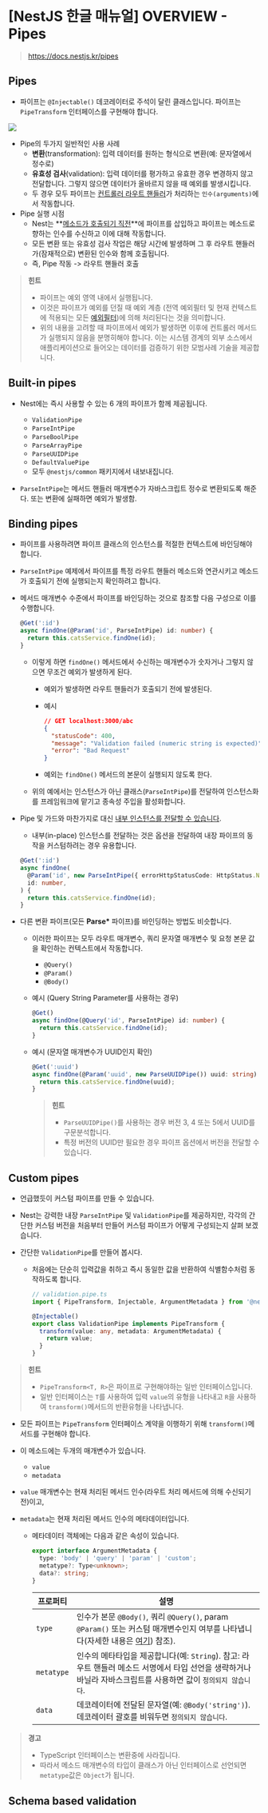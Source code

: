# [NestJS 한글 매뉴얼] OVERVIEW - Pipes

> https://docs.nestjs.kr/pipes



## Pipes

- 파이프는 `@Injectable()` 데코레이터로 주석이 달린 클래스입니다. 파이프는 `PipeTransform` 인터페이스를 구현해야 합니다.

![](https://docs.nestjs.kr/assets/Pipe_1.png)



- Pipe의 두가지 일반적인 사용 사례
  - **변환**(transformation): 입력 데이터를 원하는 형식으로 변환(예: 문자열에서 정수로)
  - **유효성 검사**(validation): 입력 데이터를 평가하고 유효한 경우 변경하지 않고 전달합니다. 그렇지 않으면 데이터가 올바르지 않을 때 예외를 발생시킵니다.
  - 두 경우 모두 파이프는 [컨트롤러 라우트 핸들러](https://docs.nestjs.kr/controllers#route-parameters)가 처리하는 `인수(arguments)`에서 작동합니다.
- Pipe 실행 시점
  - Nest는 **<u>메소드가 호출되기 직전</u>**에 파이프를 삽입하고 파이프는 메소드로 향하는 인수를 수신하고 이에 대해 작동합니다. 
  - 모든 변환 또는 유효성 검사 작업은 해당 시간에 발생하며 그 후 라우트 핸들러가(잠재적으로) 변환된 인수와 함께 호출됩니다.
  - 즉, Pipe 작동 -> 라우트 핸들러 호출



> **힌트**
>
> - 파이프는 예외 영역 내에서 실행됩니다. 
> - 이것은 파이프가 예외를 던질 때 예외 계층 (전역 예외필터 및 현재 컨텍스트에 적용되는 모든 [예외필터](https://docs.nestjs.kr/exception-filters))에 의해 처리된다는 것을 의미합니다. 
> - 위의 내용을 고려할 때 파이프에서 예외가 발생하면 이후에 컨트롤러 메서드가 실행되지 않음을 분명히해야 합니다. 이는 시스템 경계의 외부 소스에서 애플리케이션으로 들어오는 데이터를 검증하기 위한 모범사례 기술을 제공합니다.



## Built-in pipes

- Nest에는 즉시 사용할 수 있는 6 개의 파이프가 함께 제공됩니다.
  - `ValidationPipe`
  - `ParseIntPipe`
  - `ParseBoolPipe`
  - `ParseArrayPipe`
  - `ParseUUIDPipe`
  - `DefaultValuePipe`
  - 모두 `@nestjs/common` 패키지에서 내보내집니다.

- `ParseIntPipe`는 메서드 핸들러 매개변수가 자바스크립트 정수로 변환되도록 해준다. 또는 변환에 실패하면 예외가 발생함.



## Binding pipes

- 파이프를 사용하려면 파이프 클래스의 인스턴스를 적절한 컨텍스트에 바인딩해야 합니다.

- `ParseIntPipe` 예제에서 파이프를 특정 라우트 핸들러 메소드와 연관시키고 메소드가 호출되기 전에 실행되는지 확인하려고 합니다.

- 메서드 매개변수 수준에서 파이프를 바인딩하는 것으로 참조할 다음 구성으로 이를 수행합니다.

  ```typescript
  @Get(':id')
  async findOne(@Param('id', ParseIntPipe) id: number) {
    return this.catsService.findOne(id);
  }
  ```

  - 이렇게 하면 `findOne()` 메서드에서 수신하는 매개변수가 숫자거나 그렇지 않으면 무조건 예외가 발생하게 된다.

    - 예외가 발생하면 라우트 핸들러가 호출되기 전에 발생된다.

    - 예시

      ```json
      // GET localhost:3000/abc
      {
        "statusCode": 400,
        "message": "Validation failed (numeric string is expected)",
        "error": "Bad Request"
      }
      ```

    - 예외는 `findOne()` 메서드의 본문이 실행되지 않도록 한다.

  - 위의 예에서는 인스턴스가 아닌 클래스(`ParseIntPipe`)를 전달하여 인스턴스화를 프레임워크에 맡기고 종속성 주입을 활성화합니다.





- Pipe 및 가드와 마찬가지로 대신 <u>내부 인스턴스를 전달할 수 있습니다</u>.

  - 내부(in-place) 인스턴스를 전달하는 것은 옵션을 전달하여 내장 파이프의 동작을 커스텀하려는 경우 유용합니다.

  ```typescript
  @Get(':id')
  async findOne(
    @Param('id', new ParseIntPipe({ errorHttpStatusCode: HttpStatus.NOT_ACCEPTABLE }))
    id: number,
  ) {
    return this.catsService.findOne(id);
  }
  ```



- 다른 변환 파이프(모든 **Parse\*** 파이프)를 바인딩하는 방법도 비슷합니다. 

  - 이러한 파이프는 모두 라우트 매개변수, 쿼리 문자열 매개변수 및 요청 본문 값을 확인하는 컨텍스트에서 작동합니다.

    - `@Query()`
    - `@Param()`
    - `@Body()`

  - 예시 (Query String Parameter를 사용하는 경우)

    ```typescript
    @Get()
    async findOne(@Query('id', ParseIntPipe) id: number) {
      return this.catsService.findOne(id);
    }
    ```

  - 예시 (문자열 매개변수가 UUID인지 확인)

    ```typescript
    @Get(':uuid')
    async findOne(@Param('uuid', new ParseUUIDPipe()) uuid: string) {
      return this.catsService.findOne(uuid);
    }
    ```

    > **힌트**
    >
    > - `ParseUUIDPipe()`를 사용하는 경우 버전 3, 4 또는 5에서 UUID를 구문분석합니다. 
    > - 특정 버전의 UUID만 필요한 경우 파이프 옵션에서 버전을 전달할 수 있습니다.

  



## Custom pipes

- 언급했듯이 커스텀 파이프를 만들 수 있습니다.

- Nest는 강력한 내장 `ParseIntPipe` 및 `ValidationPipe`를 제공하지만, 각각의 간단한 커스텀 버전을 처음부터 만들어 커스텀 파이프가 어떻게 구성되는지 살펴 보겠습니다.

- 간단한 `ValidationPipe`를 만들어 봅시다.

  - 처음에는 단순히 입력값을 취하고 즉시 동일한 값을 반환하여 식별함수처럼 동작하도록 합니다.

    ```typescript
    // validation.pipe.ts
    import { PipeTransform, Injectable, ArgumentMetadata } from '@nestjs/common';
    
    @Injectable()
    export class ValidationPipe implements PipeTransform {
      transform(value: any, metadata: ArgumentMetadata) {
        return value;
      }
    }
    ```

> **힌트**
>
> - `PipeTransform<T, R>`은 파이프로 구현해야하는 일반 인터페이스입니다. 
> - 일반 인터페이스는 `T`를 사용하여 입력 `value`의 유형을 나타내고 `R`을 사용하여 `transform()`메서드의 반환유형을 나타냅니다.



- 모든 파이프는 `PipeTransform` 인터페이스 계약을 이행하기 위해 `transform()`메서드를 구현해야 합니다. 

- 이 메소드에는 두개의 매개변수가 있습니다. 

  - `value`
  - `metadata`

- `value` 매개변수는 현재 처리된 메서드 인수(라우트 처리 메서드에 의해 수신되기 전)이고,

- `metadata`는 현재 처리된 메서드 인수의 메타데이터입니다.

  - 메타데이터 객체에는 다음과 같은 속성이 있습니다.

    ```typescript
    export interface ArgumentMetadata {
      type: 'body' | 'query' | 'param' | 'custom';
      metatype?: Type<unknown>;
      data?: string;
    }
    ```

    

    | 프로퍼티   | 설명                                                         |
    | ---------- | ------------------------------------------------------------ |
    | `type`     | 인수가 본문 `@Body()`, 쿼리 `@Query()`, param `@Param()` 또는 커스텀 매개변수인지 여부를 나타냅니다(자세한 내용은 [여기](https://docs.nestjs.kr/custom-decorators)) 참조). |
    | `metatype` | 인수의 메타타입을 제공합니다(예: `String`). 참고: 라우트 핸들러 메소드 서명에서 타입 선언을 생략하거나 바닐라 자바스크립트를 사용하면 값이 `정의되지 않습니다`. |
    | `data`     | 데코레이터에 전달된 문자열(예: `@Body('string')`). 데코레이터 괄호를 비워두면 `정의되지 않습니다`. |



> **경고**
>
> - TypeScript 인터페이스는 변환중에 사라집니다. 
> - 따라서 메소드 매개변수의 타입이 클래스가 아닌 인터페이스로 선언되면 `metatype`값은 `Object`가 됩니다.



## Schema based validation







